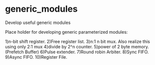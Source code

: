 # generic_modules
Develop useful generic modules

Place holder for developing generic parameterized modules:

1)n-bit shift register.
2)Free register list.
3)n:1 n bit mux. Also realize this using only 2:1 mux
4)divide by 2^n counter.
5)power of 2 byte memory.(Prefetch Buffer)
6)Pulse extender.
7)Round robin Arbiter.
8)Sync FIFO.
9)Async FIFO.
10)Register File.
